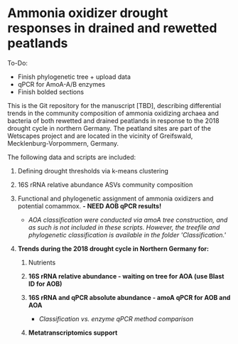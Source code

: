 # Ammonia oxidizer drought responses in drained and rewetted peatlands

To-Do:

-   Finish phylogenetic tree + upload data
-   qPCR for AmoA-A/B enzymes
-   Finish bolded sections

This is the Git repository for the manuscript [TBD], describing differential trends in the community composition of ammonia oxidizing archaea and bacteria of both rewetted and drained peatlands in response to the 2018 drought cycle in northern Germany. The peatland sites are part of the Wetscapes project and are located in the vicinity of Greifswald, Mecklenburg-Vorpommern, Germany.

The following data and scripts are included:

1.  Defining drought thresholds via k-means clustering

2.  16S rRNA relative abundance ASVs community composition

3.  Functional and phylogenetic assignment of ammonia oxidizers and potential comammox. **- NEED AOB qPCR results!**

    -   *AOA classification were conducted via amoA tree construction, and as such is not included in these scripts. However, the treefile and phylogenetic classification is available in the folder 'Classification.'*

4.  **Trends during the 2018 drought cycle in Northern Germany for:**

    1.  Nutrients

    2.  **16S rRNA relative abundance - waiting on tree for AOA (use Blast ID for AOB)**

    3.  **16S rRNA and qPCR absolute abundance - amoA qPCR for AOB and AOA**

        -   *Classification vs. enzyme qPCR method comparison*

    4.  **Metatranscriptomics support**
